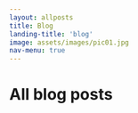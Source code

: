 ```yaml
---
layout: allposts
title: Blog
landing-title: 'blog'
image: assets/images/pic01.jpg
nav-menu: true
---
```


<h1>All blog posts</h1>
